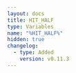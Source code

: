 ```yaml
---
layout: docs
title: HIT_HALF
type: Variables
name: "%HIT_HALF%"
hidden: true
changelog:
  - type: Added
    version: v0.11.3
---
```

